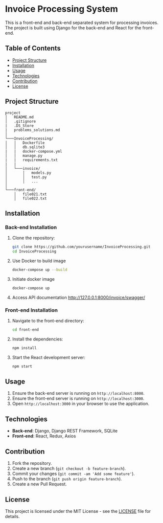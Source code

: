 # Invoice Processing System

This is a front-end and back-end separated system for processing invoices. The project is built using Django for the back-end and React for the front-end.

## Table of Contents

- [Project Structure](#project-structure)
- [Installation](#installation)
- [Usage](#usage)
- [Technologies](#technologies)
- [Contribution](#contribution)
- [License](#license)

## Project Structure
```
project
│   README.md
│   .gitignore
|   .DS_Store
|   problems_solutions.md
│
└───InvoiceProcessing/
│   │   Dockerfile
│   │   db.sqlite3
|   |   docker-compose.yml
│   │   manage.py
|   |   requirements.txt
|   |
│   └───invoice/
│       │   models.py
│       │   test.py
│       │   ...
│   
└───front-end/
    │   file021.txt
    │   file022.txt
```
## Installation

### Back-end Installation
1. Clone the repository:
    ```sh
    git clone https://github.com/yourusername/InvoiceProcessing.git
    cd InvoiceProcessing
    ```

2. Use Docker to build image
   ```sh
   docker-compose up --build
   ```

3. Initiate docker image
   ```sh
   docker-compose up
   ```

4. Access API documentation
   http://127.0.0.1:8000/invoice/swagger/
   
### Front-end Installation

1. Navigate to the front-end directory:
    ```sh
    cd front-end
    ```

2. Install the dependencies:
    ```sh
    npm install
    ```

3. Start the React development server:
    ```sh
    npm start
    ```
## Usage

1. Ensure the back-end server is running on `http://localhost:8000`.
2. Ensure the front-end server is running on `http://localhost:3000`.
3. Open `http://localhost:3000` in your browser to use the application.


## Technologies

- **Back-end**: Django, Django REST Framework, SQLite
- **Front-end**: React, Redux, Axios
  
## Contribution

1. Fork the repository.
2. Create a new branch (`git checkout -b feature-branch`).
3. Commit your changes (`git commit -am 'Add some feature'`).
4. Push to the branch (`git push origin feature-branch`).
5. Create a new Pull Request.

## License

This project is licensed under the MIT License - see the [LICENSE](LICENSE) file for details.

